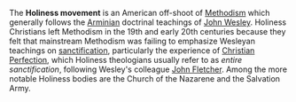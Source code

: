 The **Holiness movement** is an American off-shoot of
[Methodism](Methodism "Methodism") which generally follows the
[Arminian](Arminianism "Arminianism") doctrinal teachings of
[John Wesley](John_Wesley "John Wesley"). Holiness Christians left
Methodism in the 19th and early 20th centuries because they felt
that mainstream Methodism was failing to emphasize Wesleyan
teachings on [sanctification](Sanctification "Sanctification"),
particularly the experience of
[Christian Perfection](Christian_Perfection "Christian Perfection"),
which Holiness theologians usually refer to as
*entire sanctification*, following Wesley's colleague
[John Fletcher](John_Fletcher "John Fletcher"). Among the more
notable Holiness bodies are the Church of the Nazarene and the
Salvation Army.




